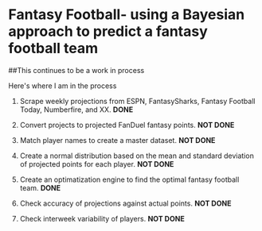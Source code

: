 # Fantasy Football- using a Bayesian approach to predict a fantasy football team

##This continues to be a work in process

Here's where I am in the process

1. Scrape weekly projections from ESPN, FantasySharks, Fantasy Football Today, Numberfire, and XX. **DONE**

2. Convert projects to projected FanDuel fantasy points. **NOT DONE**

3. Match player names to create a master dataset.  **NOT DONE**

4. Create a normal distribution based on the mean and standard deviation of projected points for each player. **NOT DONE**

5. Create an optimatization engine to find the optimal fantasy football team.  **DONE**

6. Check accuracy of projections against actual points.  **NOT DONE**

7. Check interweek variability of players.  **NOT DONE**
